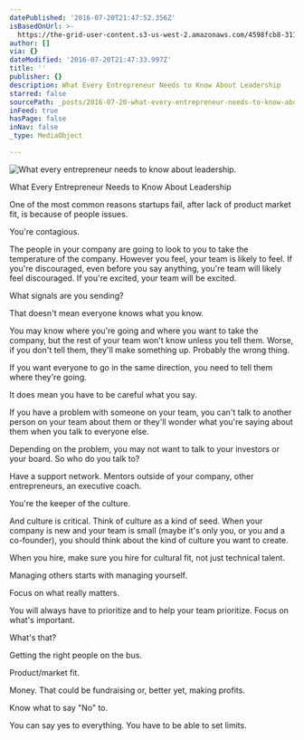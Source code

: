 ```yaml
---
datePublished: '2016-07-20T21:47:52.356Z'
isBasedOnUrl: >-
  https://the-grid-user-content.s3-us-west-2.amazonaws.com/4598fcb8-3110-4ca3-88ce-b60b8d9e76a9.jpg
author: []
via: {}
dateModified: '2016-07-20T21:47:33.997Z'
title: ''
publisher: {}
description: What Every Entrepreneur Needs to Know About Leadership
starred: false
sourcePath: _posts/2016-07-20-what-every-entrepreneur-needs-to-know-about-leadership.md
inFeed: true
hasPage: false
inNav: false
_type: MediaObject

---
```

![What every entrepreneur needs to know about leadership.](https://imgflo.herokuapp.com/graph/vahj1ThiexotieMo/ebeb09d6f2abfd2abad6cad7d224bf6a/croprotate.jpg?cropheight=1687&cropwidth=3000&degrees=0&input=https%3A%2F%2Fthe-grid-user-content.s3-us-west-2.amazonaws.com%2F4598fcb8-3110-4ca3-88ce-b60b8d9e76a9.jpg&x=0&y=0)

What Every Entrepreneur Needs to Know About Leadership

One of the most common reasons startups fail, after lack of product market fit, is because of people issues.

You're contagious.

The people in your company are going to look to you to take the temperature of the company. However you feel, your team is likely to feel. If you're discouraged, even before you say anything, you're team will likely feel discouraged. If you're excited, your team will be excited.

What signals are you sending?

That doesn't mean everyone knows what you know.

You may know where you're going and where you want to take the company, but the rest of your team won't know unless you tell them. Worse, if you don't tell them, they'll make something up. Probably the wrong thing.

If you want everyone to go in the same direction, you need to tell them where they're going.

It does mean you have to be careful what you say.

If you have a problem with someone on your team, you can't talk to another person on your team about them or they'll wonder what you're saying about them when you talk to everyone else.

Depending on the problem, you may not want to talk to your investors or your board. So who do you talk to?

Have a support network. Mentors outside of your company, other entrepreneurs, an executive coach.

You're the keeper of the culture.

And culture is critical. Think of culture as a kind of seed. When your company is new and your team is small (maybe it's only you, or you and a co-founder), you should think about the kind of culture you want to create.

When you hire, make sure you hire for cultural fit, not just technical talent.

Managing others starts with managing yourself.

Focus on what really matters.

You will always have to prioritize and to help your team prioritize. Focus on what's important.

What's that?

Getting the right people on the bus.

Product/market fit.

Money. That could be fundraising or, better yet, making profits.

Know what to say "No" to.

You can say yes to everything. You have to be able to set limits.